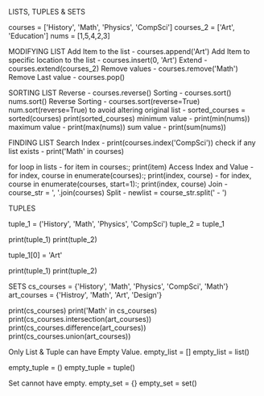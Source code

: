LISTS, TUPLES & SETS

courses = ['History', 'Math', 'Physics', 'CompSci']
courses_2 = ['Art', 'Education']
nums = [1,5,4,2,3]

MODIFYING LIST
Add Item to the list  - courses.append('Art')
Add Item to specific location to the list - courses.insert(0, 'Art')
Extend                                    - courses.extend(courses_2)
Remove values - courses.remove('Math')
Remove Last value - courses.pop()

SORTING LIST
Reverse         - courses.reverse()
Sorting       - courses.sort()
                nums.sort()
Reverse Sorting - courses.sort(reverse=True)
                  num.sort(reverse=True)
to avoid altering original list - sorted_courses = sorted(courses)
                                  print(sorted_courses)
minimum value - print(min(nums))
maximum value - print(max(nums))
sum value - print(sum(nums))

FINDING LIST
Search Index  - print(courses.index('CompSci'))
check if any list exists  - print('Math' in courses)

for loop in lists - for item in courses:; print(item)
Access Index and Value  - for index, course in enumerate(courses):; print(index, course)
                        - for index, course in enumerate(courses, start=1):; print(index, course)
Join - course_str = ', '.join(courses)
Split - newlist = course_str.split(' - ')


TUPLES

tuple_1 = ('History', 'Math', 'Physics', 'CompSci')
tuple_2 = tuple_1

print(tuple_1)
print(tuple_2)

tuple_1[0] = 'Art'

print(tuple_1)
print(tuple_2)

SETS
cs_courses = {'History', 'Math', 'Physics', 'CompSci', 'Math'}
art_courses = {'Histroy', 'Math', 'Art', 'Design'}

print(cs_courses)
print('Math' in cs_courses)
print(cs_courses.intersection(art_courses))
print(cs_courses.difference(art_courses))
print(cs_courses.union(art_courses))


Only List & Tuple can have Empty Value.
empty_list = []
empty_list = list()

empty_tuple = ()
empty_tuple = tuple()

Set cannot have empty.
empty_set = {}
empty_set = set()